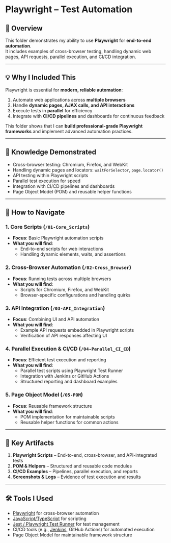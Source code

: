 # Playwright –  Test Automation

## 📌 Overview  
This folder demonstrates my ability to use **Playwright** for **end-to-end automation**.  
It includes examples of cross-browser testing, handling dynamic web pages, API requests, parallel execution, and CI/CD integration.

---

## 💡 Why I Included This  
Playwright is essential for **modern, reliable automation**:  
1. Automate web applications across **multiple browsers**  
2. Handle **dynamic pages, AJAX calls, and API interactions**  
3. Execute tests in **parallel** for efficiency  
4. Integrate with **CI/CD pipelines** and dashboards for continuous feedback  

This folder shows that I can **build professional-grade Playwright frameworks** and implement advanced automation practices.

---

## 🎯 Knowledge Demonstrated  
- Cross-browser testing: Chromium, Firefox, and WebKit  
- Handling dynamic pages and locators: `waitForSelector`, `page.locator()`  
- API testing within Playwright scripts  
- Parallel test execution for speed  
- Integration with CI/CD pipelines and dashboards  
- Page Object Model (POM) and reusable helper functions  

---

## 📌 How to Navigate  

### 1. Core Scripts (`/01-Core_Scripts`)  
- **Focus**: Basic Playwright automation scripts  
- **What you will find**:  
  - End-to-end scripts for web interactions  
  - Handling dynamic elements, waits, and assertions  

### 2. Cross-Browser Automation (`/02-Cross_Browser`)  
- **Focus**: Running tests across multiple browsers  
- **What you will find**:  
  - Scripts for Chromium, Firefox, and WebKit  
  - Browser-specific configurations and handling quirks  

### 3. API Integration (`/03-API_Integration`)  
- **Focus**: Combining UI and API automation  
- **What you will find**:  
  - Example API requests embedded in Playwright scripts  
  - Verification of API responses affecting UI  

### 4. Parallel Execution & CI/CD (`/04-Parallel_CI_CD`)  
- **Focus**: Efficient test execution and reporting  
- **What you will find**:  
  - Parallel test scripts using Playwright Test Runner  
  - Integration with Jenkins or GitHub Actions  
  - Structured reporting and dashboard examples  

### 5. Page Object Model (`/05-POM`)  
- **Focus**: Reusable framework structure  
- **What you will find**:  
  - POM implementation for maintainable scripts  
  - Reusable helper functions for common actions  

---

## 📂 Key Artifacts  
1. **Playwright Scripts** – End-to-end, cross-browser, and API-integrated tests  
2. **POM & Helpers** – Structured and reusable code modules  
3. **CI/CD Examples** – Pipelines, parallel execution, and reports  
4. **Screenshots & Logs** – Evidence of test execution and results  

---

## 🛠 Tools I Used  
- [Playwright](https://playwright.dev/) for  cross-browser automation  
- [JavaScript/TypeScript](https://www.typescriptlang.org/) for scripting  
- [Jest / Playwright Test Runner](https://playwright.dev/docs/test-intro) for test management  
- CI/CD tools (e.g., [Jenkins](https://www.jenkins.io/), GitHub Actions) for automated execution  
- Page Object Model for maintainable framework structure  
